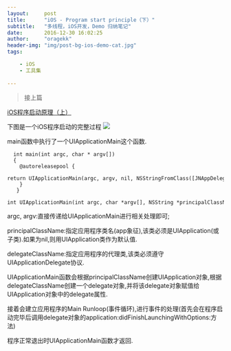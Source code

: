 ```yaml
---
layout:     post
title:      "iOS - Program start principle（下）"
subtitle:   "多线程，iOS开发，Demo 归纳笔记"
date:       2016-12-30 16:02:25
author:     "oragekk"
header-img: "img/post-bg-ios-demo-cat.jpg"
tags:

    - iOS
    - 工具集    
     
---
```


>接上篇

[iOS程序启动原理（上）](http://www.jianshu.com/p/6e583c4392f3)

下图是一个iOS程序启动的完整过程
![](http://upload-images.jianshu.io/upload_images/2076247-1f1b30ddcfcd7ef3.png?imageMogr2/auto-orient/strip%7CimageView2/2/w/1240)

main函数中执行了一个UIApplicationMain这个函数.
        
      int main(int argc, char * argv[])  
      {    
        @autoreleasepool {        
          return UIApplicationMain(argc, argv, nil, NSStringFromClass([JNAppDelegate class]));    
        }
       }
      int UIApplicationMain(int argc, char *argv[], NSString *principalClassName, NSString *delegateClassName);

argc, argv:直接传递给UIApplicationMain进行相关处理即可;

 principalClassName:指定应用程序类名(app象征),该类必须是UIApplication(或子类).如果为nil,则用UIApplication类作为默认值.

 delegateClassName:指定应用程序的代理类,该类必须遵守UIApplicationDelegate协议.

 UIApplicationMain函数会根据principalClassName创建UIApplication对象,根据delegateClassName创建一个delegate对象,并将该delegate对象赋值给UIApplication对象中的delegate属性.

  接着会建立应用程序的Main Runloop(事件循环),进行事件的处理(首先会在程序启动完毕后调用delegate对象的application:didFinishLaunchingWithOptions:方法)

  程序正常退出时UIApplicationMain函数才返回.
